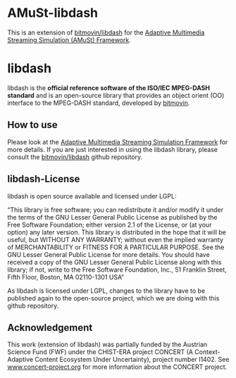 # AMuSt-libdash

This is an extension of <a href="https://github.com/bitmovin/libdash">bitmovin/libdash</a> for the <a href="https://github.com/ChristianKreuzberger/AMuSt-Simulator">Adaptive Multimedia Streaming Simulation (AMuSt) Framework</a>.

# libdash

libdash is the **official reference software of the ISO/IEC MPEG-DASH standard** and is an open-source library that provides an object orient (OO) interface to the MPEG-DASH standard, developed by [bitmovin](http://www.bitmovin.com).


## How to use

Please look at the <a href="https://github.com/ChristianKreuzberger/AMuSt-Simulator/">Adaptive Multimedia Streaming Simulation Framework</a> for more details. If you are just interested in using the libdash library, please consult the <a href="https://github.com/bitmovin/libdash">bitmovin/libdash</a> github repository.


## libdash-License

libdash is open source available and licensed under LGPL:

“This library is free software; you can redistribute it and/or modify it under the terms of the GNU Lesser General Public License as published by the Free Software Foundation; either version 2.1 of the License, or (at your option) any later version.
This library is distributed in the hope that it will be useful, but WITHOUT ANY WARRANTY; without even the implied warranty of MERCHANTABILITY or FITNESS FOR A PARTICULAR PURPOSE. See the GNU Lesser General Public License for more details.
You should have received a copy of the GNU Lesser General Public License along with this library; if not, write to the Free Software Foundation, Inc., 51 Franklin Street, Fifth Floor, Boston, MA 02110-1301 USA“

As libdash is licensed under LGPL, changes to the library have to be published again to the open-source project, which we are doing with this github repository.


## Acknowledgement

This work (extension of libdash) was partially funded by the Austrian Science Fund (FWF) under the CHIST-ERA project CONCERT (A Context-Adaptive Content Ecosystem Under Uncertainty), project number I1402. See <a href="http://www.concert-project.org">www.concert-project.org</a> for more information about the CONCERT project.